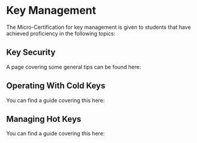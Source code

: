 # Key Management

The Micro-Certification for key management is given to students that have achieved proficiency in the following topics:

## Key Security

A page covering some general tips can be found here:

## Operating With Cold Keys

You can find a guide covering this here:

## Managing Hot Keys

You can find a guide covering this here:

